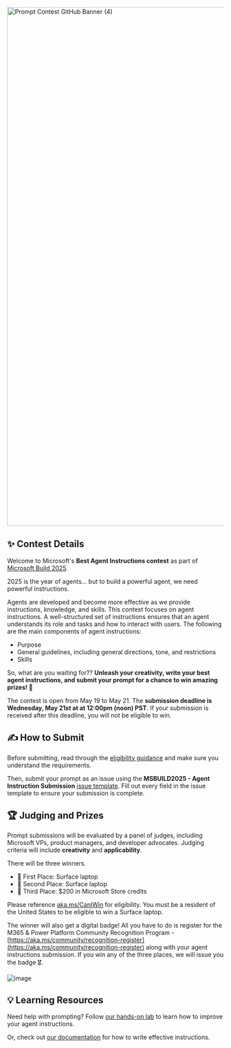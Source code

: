 
<img width="1206" alt="Prompt Contest GitHub Banner (4)" src="https://github.com/user-attachments/assets/62127e5e-121b-4ee8-a752-d27b77a022ab" />

## ✨ Contest Details
Welcome to Microsoft's **Best Agent Instructions contest** as part of [Microsoft Build 2025](https://build.microsoft.com/home). 

2025 is the year of agents... but to build a powerful agent, we need powerful instructions. 

Agents are developed and become more effective as we provide instructions, knowledge, and skills. This contest focuses on agent instructions. A well-structured set of instructions ensures that an agent understands its role and tasks and how to interact with users. The following are the main components of agent instructions:
* Purpose
* General guidelines, including general directions, tone, and restrictions
* Skills
  
So, what are you waiting for?? **Unleash your creativity, write your best agent instructions, and submit your prompt for a chance to win amazing prizes! 🥳**

The contest is open from May 19 to May 21. The **submission deadline is Wednesday, May 21st at at 12:00pm (noon) PST**. If your submission is received after this deadline, you will not be eligible to win.

## ✍️ How to Submit
Before submitting, read through the [eligibility guidance](https://aka.ms/CanIWin) and make sure you understand the requirements.

Then, submit your prompt as an issue using the **MSBUILD2025 - Agent Instruction Submission** [issue template](https://github.com/microsoft/msbuild-prompt-contest/issues/new?template=msbuild2025---agent-instruction-submission.md). Fill out every field in the issue template to ensure your submission is complete.


## 🏆 Judging and Prizes
Prompt submissions will be evaluated by a panel of judges, including Microsoft VPs, product managers, and developer advocates. Judging criteria will include **creativity** and **applicability**.

There will be three winners.
* 🥇 First Place: Surface laptop
* 🥈 Second Place: Surface laptop
* 🥉 Third Place: $200 in Microsoft Store credits

Please reference [aka.ms/CanIWin](https://aka.ms/CanIWin) for eligibility. You must be a resident of the United States to be eligible to win a Surface laptop.

The winner will also get a digital badge! All you have to do is register for the M365 & Power Platform Community Recognition Program - [https://aka.ms/community/recognition-register](https://aka.ms/community/recognition-register) along with your agent instructions submission. If you win any of the three places, we will issue you the badge 🎖️.

![image](https://github.com/user-attachments/assets/df15c13c-764d-4d47-a365-a3df550c9c8e)




## 💡 Learning Resources
Need help with prompting? Follow [our hands-on lab](https://aka.ms/agent-instructions) to learn how to improve your agent instructions.

Or, check out [our documentation](https://learn.microsoft.com/en-us/microsoft-365-copilot/extensibility/declarative-agent-instructions) for how to write effective instructions.

